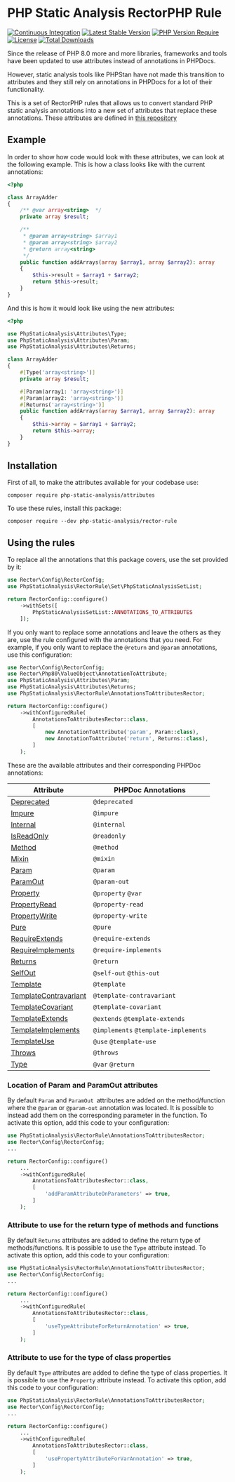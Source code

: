 # PHP Static Analysis RectorPHP Rule
[![Continuous Integration](https://github.com/php-static-analysis/rector-rule/workflows/All%20Tests/badge.svg)](https://github.com/php-static-analysis/rector-rule/actions)
[![Latest Stable Version](https://poser.pugx.org/php-static-analysis/rector-rule/v/stable)](https://packagist.org/packages/php-static-analysis/rector-rule)
[![PHP Version Require](http://poser.pugx.org/php-static-analysis/rector-rule/require/php)](https://packagist.org/packages/php-static-analysis/rector-rule)
[![License](https://poser.pugx.org/php-static-analysis/rector-rule/license)](https://github.com/php-static-analysis/rector-rule/blob/main/LICENSE)
[![Total Downloads](https://poser.pugx.org/php-static-analysis/rector-rule/downloads)](https://packagist.org/packages/php-static-analysis/rector-rule/stats)

Since the release of PHP 8.0 more and more libraries, frameworks and tools have been updated to use attributes instead of annotations in PHPDocs.

However, static analysis tools like PHPStan have not made this transition to attributes and they still rely on annotations in PHPDocs for a lot of their functionality.

This is a set of RectorPHP rules that allows us to convert standard PHP static analysis annotations into a new set of attributes that replace these annotations. These attributes are defined in [this repository](https://github.com/php-static-analysis/attributes)

## Example

In order to show how code would look with these attributes, we can look at the following example. This is how a class looks like with the current annotations:

```php
<?php

class ArrayAdder
{
    /** @var array<string>  */
    private array $result;

    /**
     * @param array<string> $array1
     * @param array<string> $array2
     * @return array<string>
     */
    public function addArrays(array $array1, array $array2): array
    {
        $this->result = $array1 + $array2;
        return $this->result;
    }
}
```

And this is how it would look like using the new attributes:

```php
<?php

use PhpStaticAnalysis\Attributes\Type;
use PhpStaticAnalysis\Attributes\Param;
use PhpStaticAnalysis\Attributes\Returns;

class ArrayAdder
{
    #[Type('array<string>')]
    private array $result;

    #[Param(array1: 'array<string>')]
    #[Param(array2: 'array<string>')]
    #[Returns('array<string>')]
    public function addArrays(array $array1, array $array2): array
    {
        $this->array = $array1 + $array2;
        return $this->array;
    }
}
```

## Installation

First of all, to make the attributes available for your codebase use:

```
composer require php-static-analysis/attributes
```

To use these rules, install this package:

```
composer require --dev php-static-analysis/rector-rule
```

## Using the rules

To replace all the annotations that this package covers, use the set provided by it:

```php
use Rector\Config\RectorConfig;
use PhpStaticAnalysis\RectorRule\Set\PhpStaticAnalysisSetList;

return RectorConfig::configure()
    ->withSets([
        PhpStaticAnalysisSetList::ANNOTATIONS_TO_ATTRIBUTES
    ]);
```

If you only want to replace some annotations and leave the others as they are, use the rule configured with the annotations that you need. For example, if you only want to replace the `@return` and `@param` annotations, use this configuration:

```php
use Rector\Config\RectorConfig;
use Rector\Php80\ValueObject\AnnotationToAttribute;
use PhpStaticAnalysis\Attributes\Param;
use PhpStaticAnalysis\Attributes\Returns;
use PhpStaticAnalysis\RectorRule\AnnotationsToAttributesRector;

return RectorConfig::configure()
    ->withConfiguredRule(
        AnnotationsToAttributesRector::class,
        [
            new AnnotationToAttribute('param', Param::class),
            new AnnotationToAttribute('return', Returns::class),
        ]
    );
```

These are the available attributes and their corresponding PHPDoc annotations:

| Attribute                                                                                                         | PHPDoc Annotations |
|-------------------------------------------------------------------------------------------------------------------|--------------------|
| [Deprecated](https://github.com/php-static-analysis/attributes/blob/main/doc/Deprecated.md)                       | `@deprecated`                        |
| [Impure](https://github.com/php-static-analysis/attributes/blob/main/doc/Impure.md)                               | `@impure`                            |
| [Internal](https://github.com/php-static-analysis/attributes/blob/main/doc/Internal.md)                           | `@internal`                          |
| [IsReadOnly](https://github.com/php-static-analysis/attributes/blob/main/doc/IsReadOnly.md)                       | `@readonly`                          |
| [Method](https://github.com/php-static-analysis/attributes/blob/main/doc/Method.md)                               | `@method`                            |
| [Mixin](https://github.com/php-static-analysis/attributes/blob/main/doc/Mixin.md)                                 | `@mixin`                             |
| [Param](https://github.com/php-static-analysis/attributes/blob/main/doc/Param.md)                                 | `@param`                             |
| [ParamOut](https://github.com/php-static-analysis/attributes/blob/main/doc/ParamOut.md)                           | `@param-out`                         |
| [Property](https://github.com/php-static-analysis/attributes/blob/main/doc/Property.md)                           | `@property` `@var`                   |
| [PropertyRead](https://github.com/php-static-analysis/attributes/blob/main/doc/PropertyRead.md)                   | `@property-read`                     |
| [PropertyWrite](https://github.com/php-static-analysis/attributes/blob/main/doc/PropertyWrite.md)                 | `@property-write`                    |
| [Pure](https://github.com/php-static-analysis/attributes/blob/main/doc/Pure.md)                                   | `@pure`                              |
| [RequireExtends](https://github.com/php-static-analysis/attributes/blob/main/doc/RequireExtends.md)               | `@require-extends`                   |
| [RequireImplements](https://github.com/php-static-analysis/attributes/blob/main/doc/RequireImplements.md)         | `@require-implements`                |
| [Returns](https://github.com/php-static-analysis/attributes/blob/main/doc/Returns.md)                             | `@return`                            |
| [SelfOut](https://github.com/php-static-analysis/attributes/blob/main/doc/SelfOut.md)                             | `@self-out` `@this-out`              |
| [Template](https://github.com/php-static-analysis/attributes/blob/main/doc/Template.md)                           | `@template`                          |
| [TemplateContravariant](https://github.com/php-static-analysis/attributes/blob/main/doc/TemplateContravariant.md) | `@template-contravariant`            |
| [TemplateCovariant](https://github.com/php-static-analysis/attributes/blob/main/doc/TemplateCovariant.md)         | `@template-covariant`                |
| [TemplateExtends](https://github.com/php-static-analysis/attributes/blob/main/doc/TemplateExtends.md)             | `@extends` `@template-extends`       |
| [TemplateImplements](https://github.com/php-static-analysis/attributes/blob/main/doc/TemplateImplements.md)       | `@implements` `@template-implements` |
| [TemplateUse](https://github.com/php-static-analysis/attributes/blob/main/doc/TemplateUse.md)                     | `@use` `@template-use`               |
| [Throws](https://github.com/php-static-analysis/attributes/blob/main/doc/Throws.md)                               | `@throws`                            |
| [Type](https://github.com/php-static-analysis/attributes/blob/main/doc/Type.md)                                   | `@var` `@return`                     |

### Location of Param and ParamOut attributes

By default `Param` and `ParamOut `attributes are added on the method/function where the `@param` or `@param-out` annotation was located. It is possible to instead add them on the corresponding parameter in the function. To activate this option, add this code to your configuration:

```php
use PhpStaticAnalysis\RectorRule\AnnotationsToAttributesRector;
use Rector\Config\RectorConfig;
...

return RectorConfig::configure()
    ...
    ->withConfiguredRule(
        AnnotationsToAttributesRector::class,
        [
            'addParamAttributeOnParameters' => true,
        ]
    );
```

### Attribute to use for the return type of methods and functions

By default `Returns` attributes are added to define the return type of methods/functions. It is possible to use the `Type` attribute instead. To activate this option, add this code to your configuration:

```php
use PhpStaticAnalysis\RectorRule\AnnotationsToAttributesRector;
use Rector\Config\RectorConfig;
...

return RectorConfig::configure()
    ...
    ->withConfiguredRule(
        AnnotationsToAttributesRector::class,
        [
            'useTypeAttributeForReturnAnnotation' => true,
        ]
    );
```

### Attribute to use for the type of class properties

By default `Type` attributes are added to define the type of class properties. It is possible to use the `Property` attribute instead. To activate this option, add this code to your configuration:

```php
use PhpStaticAnalysis\RectorRule\AnnotationsToAttributesRector;
use Rector\Config\RectorConfig;
...

return RectorConfig::configure()
    ...
    ->withConfiguredRule(
        AnnotationsToAttributesRector::class,
        [
            'usePropertyAttributeForVarAnnotation' => true,
        ]
    );
```

